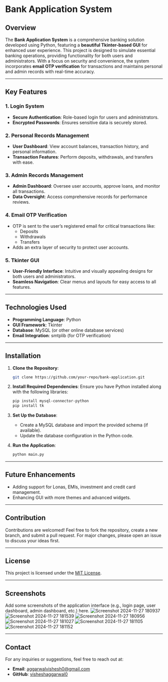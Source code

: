 # Bank Application System

## Overview
The **Bank Application System** is a comprehensive banking solution developed using Python, featuring a **beautiful Tkinter-based GUI** for enhanced user experience. This project is designed to simulate essential banking operations, providing functionality for both users and administrators. With a focus on security and convenience, the system incorporates **email OTP verification** for transactions and maintains personal and admin records with real-time accuracy.

---

## Key Features

### 1. **Login System**
- **Secure Authentication**: Role-based login for users and administrators.
- **Encrypted Passwords**: Ensures sensitive data is securely stored.

### 2. **Personal Records Management**
- **User Dashboard**: View account balances, transaction history, and personal information.
- **Transaction Features**: Perform deposits, withdrawals, and transfers with ease.

### 3. **Admin Records Management**
- **Admin Dashboard**: Oversee user accounts, approve loans, and monitor all transactions.
- **Data Oversight**: Access comprehensive records for performance reviews.

### 4. **Email OTP Verification**
- OTP is sent to the user’s registered email for critical transactions like:
  - Deposits
  - Withdrawals
  - Transfers
- Adds an extra layer of security to protect user accounts.

### 5. **Tkinter GUI**
- **User-Friendly Interface**: Intuitive and visually appealing designs for both users and administrators.
- **Seamless Navigation**: Clear menus and layouts for easy access to all features.


---

## Technologies Used
- **Programming Language**: Python
- **GUI Framework**: Tkinter
- **Database**: MySQL (or other online database services)
- **Email Integration**: smtplib (for OTP verification)

---

## Installation
1. **Clone the Repository**:
   ```bash
   git clone https://github.com/your-repo/bank-application.git
   ```

2. **Install Required Dependencies**:
   Ensure you have Python installed along with the following libraries:
   ```bash
   pip install mysql-connector-python
   pip install tk
   ```

3. **Set Up the Database**:
   - Create a MySQL database and import the provided schema (if available).
   - Update the database configuration in the Python code.

4. **Run the Application**:
   ```bash
   python main.py
   ```

---

## Future Enhancements
- Adding support for Lonas, EMIs, investment and credit card management.
- Enhancing GUI with more themes and advanced widgets.

---

## Contribution
Contributions are welcomed! Feel free to fork the repository, create a new branch, and submit a pull request. For major changes, please open an issue to discuss your ideas first.

---

## License
This project is licensed under the [MIT License](LICENSE).

---

## Screenshots
Add some screenshots of the application interface (e.g., login page, user dashboard, admin dashboard, etc.) here.
![Screenshot 2024-11-27 180937](https://github.com/user-attachments/assets/90ddf7a7-43d0-4453-96dc-def1239cb653)
![Screenshot 2024-11-27 181539](https://github.com/user-attachments/assets/8f2eb1b5-0c64-4e83-9809-45defa7841ef)
![Screenshot 2024-11-27 180956](https://github.com/user-attachments/assets/626f6dbe-a442-4abc-a2f5-53d557e4460c)
![Screenshot 2024-11-27 181027](https://github.com/user-attachments/assets/d3f5d7e4-a4f8-4dc1-9d2a-f28faf4d74a4)
![Screenshot 2024-11-27 181105](https://github.com/user-attachments/assets/6e4153aa-c1e8-4397-ad92-8342bcb22347)
![Screenshot 2024-11-27 181152](https://github.com/user-attachments/assets/a0734b80-6d72-4fd5-936c-c3c5b961ad3c)

---

## Contact
For any inquiries or suggestions, feel free to reach out at:
- **Email**: aggarwalvishesh0@gmail.com 
- **GitHub**: [visheshaggarwal0](https://github.com/visheshaggarwal0)

